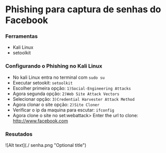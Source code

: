 # Phishing para captura de senhas do Facebook  

### Ferramentas

- Kali Linux
- setoolkit

### Configurando o Phishing no Kali Linux

- No kali Linux entra no terminal com ``` sudo su ```
- Executar setookit: ``` setoolkit ```
- Escolher primeira opção: ``` 1)Social-Engineering Attacks ```
- Agora segunda opção: ``` 2)Web Site Attack Vectors ```
- Selecionar opção: ``` 3)Credential Harvester Attack Method ```
- Agora clonar o site opção: ``` 2)Site Cloner ```
- Verificar o ip da maquina para escutar: ``` ifconfig ```
- Agora clone o site no set:webattack> Enter the url to clone: http://www.facebook.com

### Resutados

![Alt text](./ senha.png "Optional title")
